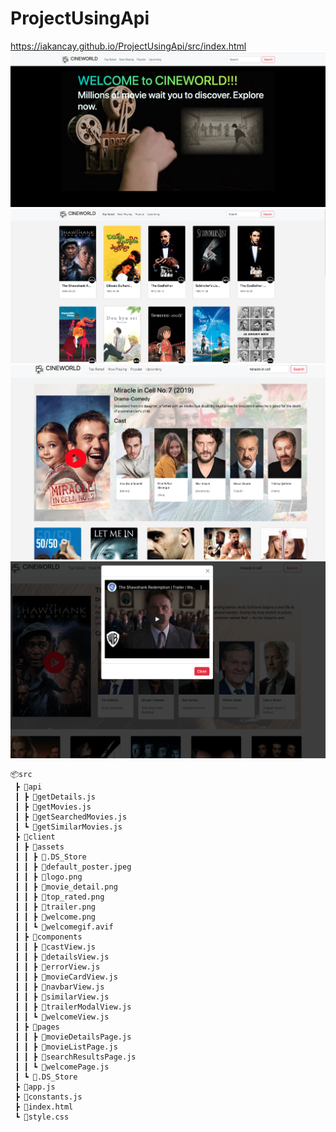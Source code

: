 # ProjectUsingApi
https://iakancay.github.io/ProjectUsingApi/src/index.html
![Welcome page](./src/client/assets/welcome.png)
![Top Rated Movies](./src/client/assets/top_rated.png)
![Movie Details](./src/client/assets/movie_detail.png)
![Trailer Video](./src/client/assets/trailer.png)

```
📦src
 ┣ 📂api
 ┃ ┣ 📜getDetails.js
 ┃ ┣ 📜getMovies.js
 ┃ ┣ 📜getSearchedMovies.js
 ┃ ┗ 📜getSimilarMovies.js
 ┣ 📂client
 ┃ ┣ 📂assets
 ┃ ┃ ┣ 📜.DS_Store
 ┃ ┃ ┣ 📜default_poster.jpeg
 ┃ ┃ ┣ 📜logo.png
 ┃ ┃ ┣ 📜movie_detail.png
 ┃ ┃ ┣ 📜top_rated.png
 ┃ ┃ ┣ 📜trailer.png
 ┃ ┃ ┣ 📜welcome.png
 ┃ ┃ ┗ 📜welcomegif.avif
 ┃ ┣ 📂components
 ┃ ┃ ┣ 📜castView.js
 ┃ ┃ ┣ 📜detailsView.js
 ┃ ┃ ┣ 📜errorView.js
 ┃ ┃ ┣ 📜movieCardView.js
 ┃ ┃ ┣ 📜navbarView.js
 ┃ ┃ ┣ 📜similarView.js
 ┃ ┃ ┣ 📜trailerModalView.js
 ┃ ┃ ┗ 📜welcomeView.js
 ┃ ┣ 📂pages
 ┃ ┃ ┣ 📜movieDetailsPage.js
 ┃ ┃ ┣ 📜movieListPage.js
 ┃ ┃ ┣ 📜searchResultsPage.js
 ┃ ┃ ┗ 📜welcomePage.js
 ┃ ┗ 📜.DS_Store
 ┣ 📜app.js
 ┣ 📜constants.js
 ┣ 📜index.html
 ┗ 📜style.css
 ```
